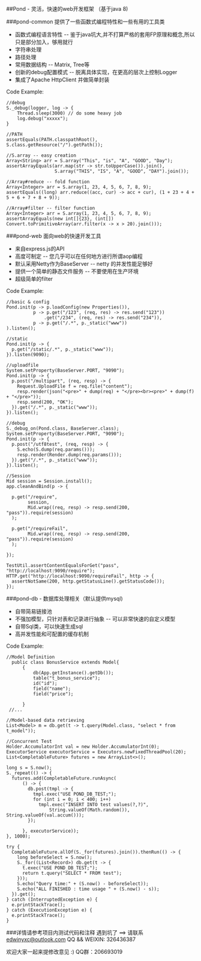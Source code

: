 ##Pond - 灵活，快速的web开发框架 （基于java 8)

###pond-common 提供了一些函数式编程特性和一些有用的工具类

* 函数式编程语言特性 -- 鉴于java坑大,并不打算严格的套用FP原理和概念,所以只是部分加入，够用就行
* 字符串处理
* 路径处理
* 常用数据结构  -- Matrix, Tree等
* 创新的debug配置模式 -- 脱离具体实现，在更高的层次上控制Logger
* 集成了Apache HttpClient 并做简单封装

Code Example:

    //debug
    S._debug(logger, log -> {
        Thread.sleep(3000) // do some heavy job
        log.debug("xxxxx");
    }

    //PATH
    assertEquals(PATH.classpathRoot(), S.class.getResource("/").getPath());

    //S.array -- easy creation
    Array<String> arr = S.array("This", "is", "A", "GOOD", "Day");
    assertArrayEquals(arr.map(str -> str.toUpperCase()).join(),
                      S.array("THIS", "IS", "A", "GOOD", "DAY").join());

    //Array#reduce -- fold function
    Array<Integer> arr = S.array(1, 23, 4, 5, 6, 7, 8, 9);
    assertEquals((long) arr.reduce((acc, cur) -> acc + cur), (1 + 23 + 4 + 5 + 6 + 7 + 8 + 9));

    //Array#filter -- filter function
    Array<Integer> arr = S.array(1, 23, 4, 5, 6, 7, 8, 9);
    assertArrayEquals(new int[]{23}, (int[]) Convert.toPrimitiveArray(arr.filter(x -> x > 20).join()));


###pond-web 面向web的快速开发工具

 * 来自express.js的API
 * 高度可制定 -- 您几乎可以在任何地方进行所谓aop编程
 * 默认采用Netty作为BaseServer -- netty 的并发性能足够好
 * 提供一个简单的静态文件服务 -- 不要使用在生产环境
 * 超级简单的filter

Code Example:

    //basic & config
    Pond.init(p -> p.loadConfig(new Properties()),
              p -> p.get("/123", (req, res) -> res.send("123"))
                  .get("/234", (req, res) -> res.send("234")),
              p -> p.get("/.*", p._static("www"))
    ).listen();

    //static
    Pond.init(p -> {
      p.get("/static/.*", p._static("www"));
    }).listen(9090);

    //uploadfile
    System.setProperty(BaseServer.PORT, "9090");
    Pond.init(p -> {
      p.post("/multipart", (req, resp) -> {
        Request.UploadFile f = req.file("content");
        resp.render(json("<pre>" + dump(req) + "</pre><br><pre>" + dump(f) + "</pre>"));
        resp.send(200, "OK");
      }).get("/.*", p._static("www"));
    }).listen();

    //debug
    S._debug_on(Pond.class, BaseServer.class);
    System.setProperty(BaseServer.PORT, "9090");
    Pond.init(p -> {
      p.post("/utf8test", (req, resp) -> {
        S.echo(S.dump(req.params()));
        resp.render(Render.dump(req.params()));
      }).get("/.*", p._static("www"));
    }).listen();

    //Session
    Mid session = Session.install();
    app.cleanAndBind(p -> {

      p.get("/require",
            session,
            Mid.wrap((req, resp) -> resp.send(200, "pass")).require(session)
      );

      p.get("/requireFail",
            Mid.wrap((req, resp) -> resp.send(200, "pass")).require(session)
      );

    });

    TestUtil.assertContentEqualsForGet("pass", "http://localhost:9090/require");
    HTTP.get("http://localhost:9090/requireFail", http -> {
      assertNotSame(200, http.getStatusLine().getStatusCode());
    });



###pond-db - 数据库处理相关（默认提供mysql)

 * 自带简易链接池
 * 不强加模型，只针对表和记录进行抽象 -- 可以非常快速的自定义模型
 * 自带Sql类，可以快速生成sql
 * 高并发性能和可配置的缓存机制

Code Example:

    //Model Definition
      public class BonusService extends Model{
          {
              db(App.getInstance().getDb());
              table("t_bonus_service");
              id("id");
              field("name");
              field("price");

          }
     //...

    //Model-based data retrieving
    List<Model> m = db.get(t -> t.query(Model.class, "select * from t_model"));

    //Concurrent Test
    Holder.AccumulatorInt val = new Holder.AccumulatorInt(0);
    ExecutorService executorService = Executors.newFixedThreadPool(20);
    List<CompletableFuture> futures = new ArrayList<>();

    long s = S.now();
    S._repeat(() -> {
      futures.add(CompletableFuture.runAsync(
          () -> {
            db.post(tmpl -> {
              tmpl.exec("USE POND_DB_TEST;");
              for (int i = 0; i < 400; i++)
                tmpl.exec("INSERT INTO test values(?,?)",
                    String.valueOf(Math.random()), String.valueOf(val.accum()));
            });

          }, executorService));
    }, 1000);

    try {
      CompletableFuture.allOf(S._for(futures).join()).thenRun(() -> {
        long beforeSelect = S.now();
        S._for((List<Record>) db.get(t -> {
          t.exec("USE POND_DB_TEST;");
          return t.query("SELECT * FROM test");
        }));
        S.echo("Query time:" + (S.now() - beforeSelect));
        S.echo("ALL FINISHED : time usage " + (S.now() - s));
      }).get();
    } catch (InterruptedException e) {
      e.printStackTrace();
    } catch (ExecutionException e) {
      e.printStackTrace();
    }


    
###详情请参考项目内测试代码和注释
遇到坑了 ==> 请联系 edwinyxc@outlook.com  QQ && WEIXIN: 326436387

欢迎大家一起来提修改意见 :) QQ群：206693019
